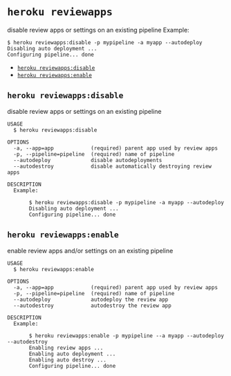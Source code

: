 `heroku reviewapps`
===================

disable review apps or settings on an existing pipeline
Example:

    $ heroku reviewapps:disable -p mypipeline -a myapp --autodeploy
    Disabling auto deployment ...
    Configuring pipeline... done

* [`heroku reviewapps:disable`](#heroku-reviewappsdisable)
* [`heroku reviewapps:enable`](#heroku-reviewappsenable)

## `heroku reviewapps:disable`

disable review apps or settings on an existing pipeline

```
USAGE
  $ heroku reviewapps:disable

OPTIONS
  -a, --app=app            (required) parent app used by review apps
  -p, --pipeline=pipeline  (required) name of pipeline
  --autodeploy             disable autodeployments
  --autodestroy            disable automatically destroying review apps

DESCRIPTION
  Example:

       $ heroku reviewapps:disable -p mypipeline -a myapp --autodeploy
       Disabling auto deployment ...
       Configuring pipeline... done
```

## `heroku reviewapps:enable`

enable review apps and/or settings on an existing pipeline

```
USAGE
  $ heroku reviewapps:enable

OPTIONS
  -a, --app=app            (required) parent app used by review apps
  -p, --pipeline=pipeline  (required) name of pipeline
  --autodeploy             autodeploy the review app
  --autodestroy            autodestroy the review app

DESCRIPTION
  Example:

       $ heroku reviewapps:enable -p mypipeline --a myapp --autodeploy --autodestroy
       Enabling review apps ...
       Enabling auto deployment ...
       Enabling auto destroy ...
       Configuring pipeline... done
```
